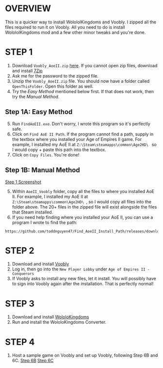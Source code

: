 # OVERVIEW
This is a quicker way to install WolololKingdoms and Voobly. I zipped all the files required to run it on Voobly. All you need to do is install WolololKingdoms mod and a few other minor tweaks and you're done.

# STEP 1

1. Download `Voobly_AoeII.zip` [here](https://drive.google.com/drive/folders/1TbP6cfLB9zu9YQ0fRWwFpzaVqOMSw3oB).
If you cannot open zip files, download and install [7Zip](https://www.7-zip.org/download.html)
2. Ask me for the password to the zipped file.
3. Unzip the `Voobly_AoeII.zip` file. You should now have a folder called `OpenThisFolder`. Open this folder as well.
4. Try the *Easy Method* mentioned below first. If that does not work, then try the *Manual Method*.

## Step 1A: Easy Method
5. Run `FindAoEII.exe`. Don't worry, I wrote this program so it's perfectly safe.
6. Click on `Find AoE II Path`. If the program cannot find a path, supply in the textbox where you installed your Age of Empires II game. For example, I installed my AoE II at `Z:\Steam\steamapps\common\Age2HD\ ` so I would copy + paste this path into the textbox.
7. Click on `Copy Files`. You're done!

## Step 1B: Manual Method
[Step 1 Screenshot](https://i.imgur.com/u9GMAzk.png)

5. Within `AoeII_Voobly` folder, copy all the files to where you installed AoE II. For example, I installed my AoE II at `Z:\Steam\steamapps\common\Age2HD\ `, so I would copy all files into the folder above. The 20+ files in the zipped file will exist alongside the files that Steam installed.
6. If you need help finding where you installed your AoE II, you can use a program I wrote to find the path:
```
https://github.com/toddnguyen47/Find_AoeII_Install_Path/releases/download/1.0/FindAoEII.exe
```

# STEP 2
1. Download and install [Voobly](https://www.voobly.com/)
2. Log in, then go into the `New Player Lobby` under `Age of Empires II - Conquerors`
3. If Voobly asks to install any new files, let it install. You will possibly have to sign into Voobly again after the installation. That is perfectly normal!

# STEP 3
1. Download and install [WololoKingdoms](https://github.com/AoE2CommunityGitHub/WololoKingdoms/releases/download/5.8.1/WololoKingdoms.5.8.1.exe)
2. Run and install the WololoKingdoms Converter.

# STEP 4
1. Host a sample game on Voobly and set up Voobly, following Step 6B and 6C.
[Step 6B](https://toddnguyen47.github.io/aoe2/InstallWolololKingdoms/#vooblySetupStep6B)
[Step 6C](https://toddnguyen47.github.io/aoe2/InstallWolololKingdoms/#vooblySetupStep6C)
